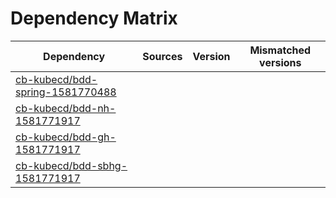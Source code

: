 # Dependency Matrix

Dependency | Sources | Version | Mismatched versions
---------- | ------- | ------- | -------------------
[cb-kubecd/bdd-spring-1581770488](https://github.com/cb-kubecd/bdd-spring-1581770488.git) |  | []() | 
[cb-kubecd/bdd-nh-1581771917](https://github.com/cb-kubecd/bdd-nh-1581771917.git) |  | []() | 
[cb-kubecd/bdd-gh-1581771917](https://github.com/cb-kubecd/bdd-gh-1581771917.git) |  | []() | 
[cb-kubecd/bdd-sbhg-1581771917](https://github.com/cb-kubecd/bdd-sbhg-1581771917.git) |  | []() | 
